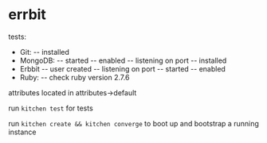 # errbit

tests:
 - Git:
  -- installed
 - MongoDB:
  -- started
  -- enabled
  -- listening on port
  -- installed 
 - Erbbit
   -- user created
   -- listening on port
   -- started
   -- enabled
 - Ruby:
  -- check ruby version 2.7.6

 attributes located in attributes->default

run ```kitchen test``` for tests

run ```kitchen create && kitchen converge``` to boot up and bootstrap a running instance
